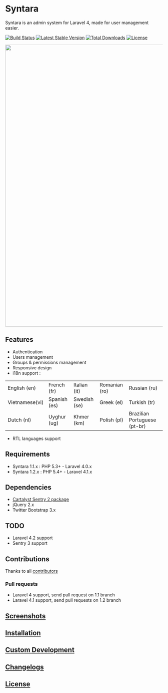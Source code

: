 # Syntara

Syntara is an admin system for Laravel 4, made for user management easier.


[![Build Status](https://travis-ci.org/MrJuliuss/syntara.png?branch=master)](https://travis-ci.org/MrJuliuss/syntara)
[![Latest Stable Version](https://poser.pugx.org/mrjuliuss/syntara/v/stable.png)](https://packagist.org/packages/mrjuliuss/syntara)
[![Total Downloads](https://poser.pugx.org/mrjuliuss/syntara/downloads.png)](https://packagist.org/packages/mrjuliuss/syntara)
[![License](https://poser.pugx.org/mrjuliuss/syntara/license.png)](https://packagist.org/packages/mrjuliuss/syntara)

<img src="https://raw.github.com/MrJuliuss/syntara/master/screenshots/user_list.png" width="900" />

## Features

* Authentication
* Users management
* Groups & permissions management
* Responsive design
* i18n support :

<table>
    <tr>
        <td>English (en)</td>
        <td>French (fr)</td>
        <td>Italian (it)</td>
        <td>Romanian (ro)</td>
        <td>Russian (ru)</td>
    </tr>
    <tr>
        <td>Vietnamese(vi)</td>
        <td>Spanish (es)</td>
        <td>Swedish (se)</td>
        <td>Greek (el)</td>
        <td>Turkish (tr)</td>
    </tr>
    <tr>
        <td>Dutch (nl)</td>
        <td>Uyghur (ug)</td>
        <td>Khmer (km) </td>
        <td>Polish (pl)</td>
        <td>Brazilian Portuguese (pt-br)</td>
    </tr>
</table>

* RTL languages support

## Requirements

* Syntara 1.1.x : PHP 5.3+ - Laravel 4.0.x
* Syntara 1.2.x : PHP 5.4+ - Laravel 4.1.x

## Dependencies

* [Cartalyst Sentry 2 package](https://github.com/cartalyst/sentry)
* jQuery 2.x
* Twitter Bootstrap 3.x

## TODO 

* Laravel 4.2 support
* Sentry 3 support

## Contributions

Thanks to all [contributors](https://github.com/MrJuliuss/syntara/graphs/contributors)

### Pull requests

* Laravel 4 support, send pull request on 1.1 branch
* Laravel 4.1 support, send pull requests on 1.2 branch

## <a href="http://mrjuliuss.github.io/syntara/docs/screenshots.html" target="_blank">Screenshots</a>

## <a href="http://mrjuliuss.github.io/syntara/docs/installation.html" target="_blank">Installation</a>

## <a href="http://mrjuliuss.github.io/syntara/docs/custom.html" target="_blank">Custom Development</a>

## <a href="http://mrjuliuss.github.io/syntara/docs/changelogs.html" target="_blank">Changelogs</a>

## <a href="http://mrjuliuss.github.io/syntara/docs/license.html" target="_blank">License</a>
